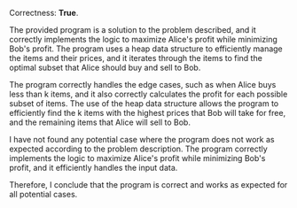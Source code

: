 Correctness: **True**.

The provided program is a solution to the problem described, and it correctly implements the logic to maximize Alice's profit while minimizing Bob's profit. The program uses a heap data structure to efficiently manage the items and their prices, and it iterates through the items to find the optimal subset that Alice should buy and sell to Bob.

The program correctly handles the edge cases, such as when Alice buys less than k items, and it also correctly calculates the profit for each possible subset of items. The use of the heap data structure allows the program to efficiently find the k items with the highest prices that Bob will take for free, and the remaining items that Alice will sell to Bob.

I have not found any potential case where the program does not work as expected according to the problem description. The program correctly implements the logic to maximize Alice's profit while minimizing Bob's profit, and it efficiently handles the input data.

Therefore, I conclude that the program is correct and works as expected for all potential cases.